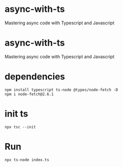 # async-with-ts

Mastering async code with Typescript and Javascript

# async-with-ts

Mastering async code with Typescript and Javascript

# dependencies

```
npm install typescript ts-node @types/node-fetch -D
npm i node-fetch@2.6.1

```

# init ts

```
npx tsc --init
```

# Run

```
npx ts-node index.ts
```
